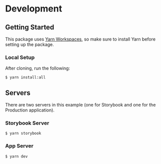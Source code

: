 # Development

## Getting Started

This package uses [Yarn Workspaces], so make sure to install Yarn before setting up the package.

### Local Setup

After cloning, run the following:

```
$ yarn install:all
```

## Servers

There are two servers in this example (one for Storybook and one for the Production application).

### Storybook Server

```
$ yarn storybook
```

### App Server

```
$ yarn dev
```

[Yarn Workspaces]: https://yarnpkg.com/lang/en/docs/workspaces/
